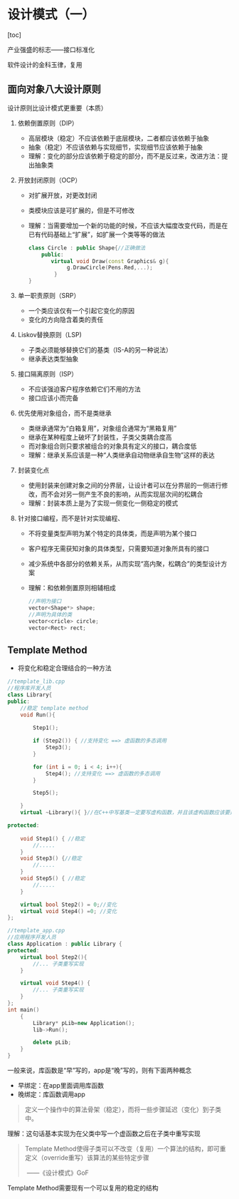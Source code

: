 # 设计模式（一）

[toc]

产业强盛的标志——接口标准化

软件设计的金科玉律，复用

## 面向对象八大设计原则

设计原则比设计模式更重要（本质）

1. 依赖倒置原则（DIP）

   * 高层模块（稳定）不应该依赖于底层模块，二者都应该依赖于抽象
   * 抽象（稳定）不应该依赖与实现细节，实现细节应该依赖于抽象
   * 理解：变化的部分应该依赖于稳定的部分，而不是反过来，改进方法：提出抽象类

2. 开放封闭原则（OCP）

   * 对扩展开放，对更改封闭 

   * 类模块应该是可扩展的，但是不可修改

   * 理解：当需要增加一个新的功能的时候，不应该大幅度改变代码，而是在已有代码基础上“扩展”，如扩展一个类等等的做法

     ```C++
     class Circle : public Shape{//正确做法
         public:
         	virtual void Draw(const Graphics& g){
                 g.DrawCircle(Pens.Red,...);
             }
     }
     ```

     

3. 单一职责原则（SRP）

   * 一个类应该仅有一个引起它变化的原因
   * 变化的方向隐含着类的责任

4. Liskov替换原则（LSP)

   * 子类必须能够替换它们的基类（IS-A的另一种说法）
   * 继承表达类型抽象

5. 接口隔离原则（ISP）

   * 不应该强迫客户程序依赖它们不用的方法
   * 接口应该小而完备

6. 优先使用对象组合，而不是类继承

   * 类继承通常为“白箱复用”，对象组合通常为“黑箱复用”
   * 继承在某种程度上破坏了封装性，子类父类耦合度高
   * 而对象组合则只要求被组合的对象具有定义的接口，耦合度低
   * 理解：继承关系应该是一种“人类继承自动物继承自生物”这样的表达

7. 封装变化点

   * 使用封装来创建对象之间的分界层，让设计者可以在分界层的一侧进行修改，而不会对另一侧产生不良的影响，从而实现层次间的松耦合
   * 理解：封装本质上是为了实现一侧变化一侧稳定的模式

8. 针对接口编程，而不是针对实现编程、

   * 不将变量类型声明为某个特定的具体类，而是声明为某个接口

   * 客户程序无需获知对象的具体类型，只需要知道对象所具有的接口

   * 减少系统中各部分的依赖关系，从而实现“高内聚，松耦合”的类型设计方案

   * 理解：和依赖倒置原则相辅相成

     ```C++
     //声明为接口
     vector<Shape*> shape;
     //声明为具体的类
     vector<cricle> circle;
     vector<Rect> rect;
     ```

     

## Template Method

* 将变化和稳定合理结合的一种方法

```C++ 
//template_lib.cpp
//程序库开发人员
class Library{
public:
	//稳定 template method
    void Run(){
        
        Step1();

        if (Step2()) { //支持变化 ==> 虚函数的多态调用
            Step3(); 
        }

        for (int i = 0; i < 4; i++){
            Step4(); //支持变化 ==> 虚函数的多态调用
        }

        Step5();

    }
	virtual ~Library(){ }//在C++中写基类一定要写虚构函数，并且该虚构函数应该要是虚的

protected:
	
	void Step1() { //稳定
        //.....
    }
	void Step3() {//稳定
        //.....
    }
	void Step5() { //稳定
		//.....
	}

	virtual bool Step2() = 0;//变化
    virtual void Step4() =0; //变化
};
```
```C++
//template_app.cpp
//应用程序开发人员
class Application : public Library {
protected:
	virtual bool Step2(){
		//... 子类重写实现
    }

    virtual void Step4() {
		//... 子类重写实现
    }
};
int main()
	{
	    Library* pLib=new Application();
	    lib->Run();

		delete pLib;
	}
}
```

一般来说，库函数是“早”写的，app是“晚”写的，则有下面两种概念

* 早绑定：在app里面调用库函数
* 晚绑定：库函数调用app

>  定义一个操作中的算法骨架（稳定），而将一些步骤延迟（变化）到子类中。

理解：这句话基本实现为在父类中写一个虚函数之后在子类中重写实现

> Template Method使得子类可以不改变（复用）一个算法的结构，即可重定义（override重写）该算法的某些特定步骤
>
> ​		——《设计模式》GoF

Template Method需要现有一个可以复用的稳定的结构

